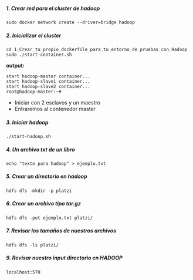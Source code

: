 ##### 1. Crear red para el cluster de hadoop

```
sudo docker network create --driver=bridge hadoop
```

##### 2. Inicializar el cluster

```
cd 1_Crear_tu_propio_dockerfile_para_tu_entorno_de_pruebas_con_Hadoop
sudo ./start-container.sh
```

**output:**

```
start hadoop-master container...
start hadoop-slave1 container...
start hadoop-slave2 container...
root@hadoop-master:~# 
```
- Iniciar con 2  esclavos y un maestro
- Entraremos al contenedor master

##### 3. Iniciar hadoop

```
./start-hadoop.sh
```

##### 4. Un archivo txt de un libro

```
echo "texto para hadoop" > ejemplo.txt

```

##### 5. Crear un directorio en hadoop

```
hdfs dfs -mkdir -p platzi
```

##### 6. Crear un archivo tipo tar.gz

```
hdfs dfs -put ejemplo.txt platzi/
```


##### 7. Revisar los tamaños de nuestros archivos

```
hdfs dfs -ls platzi/
```

##### 9. Revisar nuestro input directorio en HADOOP

```
localhost:570
```